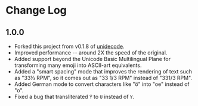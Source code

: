 # Change Log

## 1.0.0

* Forked this project from v0.1.8 of [unidecode](https://github.com/fgribreau/node-unidecode/tree/v0.1.8).
* Improved performance -- around 2X the speed of the original.
* Added support beyond the Unicode Basic Multilingual Plane for transforming many emoji into ASCII-art equivalents.
* Added a "smart spacing" mode that improves the rendering of text such as "33⅓ RPM", so it comes out as "33 1/3 RPM" instead of "331/3 RPM".
* Added German mode to convert characters like "ö" into "oe" instead of "o".
* Fixed a bug that transliterated `Ý` to `U` instead of `Y`.
